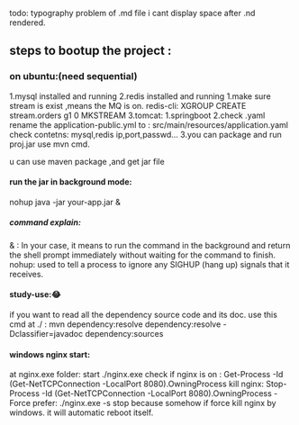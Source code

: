 todo:
typography problem of .md file
i cant display space after .nd rendered.


## steps to bootup the project : 
### on ubuntu:(need sequential)
  1.mysql installed and running
  2.redis installed and running
    1.make sure stream is exist ,means the MQ is on.
      redis-cli: XGROUP CREATE stream.orders g1 0 MKSTREAM
  3.tomcat:
    1.springboot
      2.check .yaml  rename the application-public.yml to : src/main/resources/application.yaml
        check contetns: mysql,redis ip,port,passwd...
      3.you can package and run proj.jar
          use mvn cmd.

u can use maven package ,and get jar file
#### run the jar in background mode:
  nohup java -jar your-app.jar &
##### command explain:
  & : In your case, it means to run the command in the background and
    return the shell prompt immediately without waiting for the command to finish.
  nohup: used to tell a process to ignore any SIGHUP (hang up) signals that it receives.

#### study-use::joy:
if you want to read all the dependency source code and its doc.
use this cmd at ./ :
  mvn dependency:resolve dependency:resolve -Dclassifier=javadoc dependency:sources


#### windows nginx start:
at nginx.exe folder:
  start ./nginx.exe
check if nginx is on :
  Get-Process -Id (Get-NetTCPConnection -LocalPort 8080).OwningProcess
kill nginx:
  Stop-Process -Id (Get-NetTCPConnection -LocalPort 8080).OwningProcess -Force
prefer: ./nginx.exe -s stop 
because somehow if force kill nginx by windows. it will automatic reboot itself.


